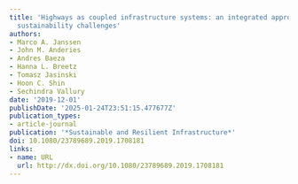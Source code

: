 ```yaml
---
title: 'Highways as coupled infrastructure systems: an integrated approach to address
  sustainability challenges'
authors:
- Marco A. Janssen
- John M. Anderies
- Andres Baeza
- Hanna L. Breetz
- Tomasz Jasinski
- Hoon C. Shin
- Sechindra Vallury
date: '2019-12-01'
publishDate: '2025-01-24T23:51:15.477677Z'
publication_types:
- article-journal
publication: '*Sustainable and Resilient Infrastructure*'
doi: 10.1080/23789689.2019.1708181
links:
- name: URL
  url: http://dx.doi.org/10.1080/23789689.2019.1708181
---
```

